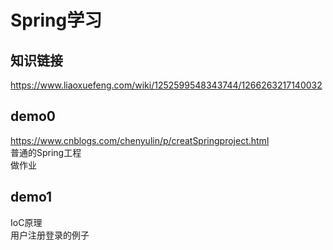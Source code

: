 # Spring学习
## 知识链接
https://www.liaoxuefeng.com/wiki/1252599548343744/1266263217140032  
## demo0
https://www.cnblogs.com/chenyulin/p/creatSpringproject.html  
普通的Spring工程  
做作业

## demo1
IoC原理  
用户注册登录的例子


